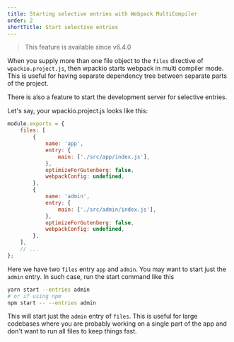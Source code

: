 ```yaml
---
title: Starting selective entries with Webpack MultiCompiler
order: 2
shortTitle: Start selective entries
---
```


> This feature is available since v6.4.0

When you supply more than one file object to the `files` directive of
`wpackio.project.js`, then wpackio starts webpack in multi compiler mode. This
is useful for having separate dependency tree between separate parts of the
project.

There is also a feature to start the development server for selective entries.

Let's say, your wpackio.project.js looks like this:

```js
module.exports = {
	files: [
		{
			name: 'app',
			entry: {
				main: ['./src/app/index.js'],
			},
			optimizeForGutenberg: false,
			webpackConfig: undefined,
		},
		{
			name: 'admin',
			entry: {
				main: ['./src/admin/index.js'],
			},
			optimizeForGutenberg: false,
			webpackConfig: undefined,
		},
	],
	// ...
};
```

Here we have two `files` entry `app` and `admin`. You may want to start just the
`admin` entry. In such case, run the start command like this

```bash
yarn start --entries admin
# or if using npm
npm start -- --entries admin
```

This will start just the `admin` entry of `files`. This is useful for large
codebases where you are probably working on a single part of the app and don't
want to run all files to keep things fast.
